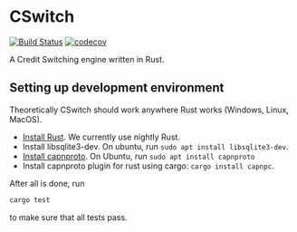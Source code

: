 # CSwitch

[![Build Status](https://travis-ci.com/kamyuentse/cswitch.svg?token=bxuBsFuxMyAChxHzJWNQ&branch=master)](https://travis-ci.com/kamyuentse/cswitch)
[![codecov](https://codecov.io/gh/kamyuentse/cswitch/branch/master/graph/badge.svg?token=8wnbKAjDFl)](https://codecov.io/gh/kamyuentse/cswitch)

A Credit Switching engine written in Rust.


## Setting up development environment

Theoretically CSwitch should work anywhere Rust works (Windows, Linux, MacOS).

- [Install Rust](https://www.rust-lang.org/install.html). We currently use
    nightly Rust.
- Install libsqlite3-dev. On ubuntu, run `sudo apt install libsqlite3-dev`.
- [Install capnproto](https://capnproto.org/install.html). On Ubuntu, run `sudo apt install capnproto`
- Install capnproto plugin for rust using cargo: `cargo install capnpc`.

After all is done, run 

```bash
cargo test
```

to make sure that all tests pass.
